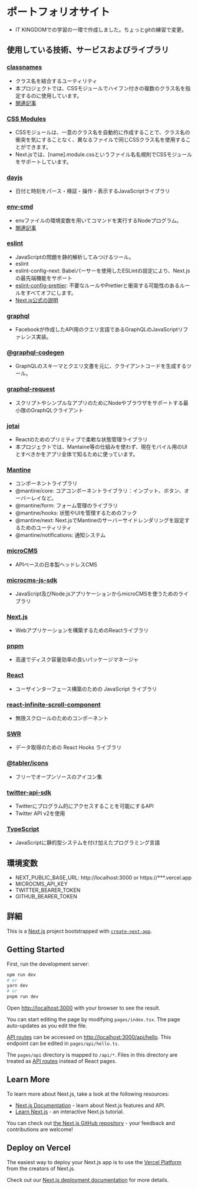 # ポートフォリオサイト
* IT KINGDOMでの学習の一環で作成しました。ちょっとgitの練習で変更。 

## 使用している技術、サービスおよびライブラリ
### [classnames](https://github.com/JedWatson/classnames#readme)
* クラス名を結合するユーティリティ
* 本プロジェクトでは、CSSモジュールでハイフン付きの複数のクラス名を指定するのに使用しています。
* [関連記事](https://software.pitang1965.com/2022/08/12/how-to-specify-multiple-classes-in-css-modules/)

### [CSS Modules](https://github.com/css-modules/css-modules)
* CSSモジュールは、一意のクラス名を自動的に作成することで、クラス名の衝突を気にすることなく、異なるファイルで同じCSSクラス名を使用することができます。
* Next.jsでは、[name].module.cssというファイル名名規則でCSSモジュールをサポートしています。

### [dayjs](https://day.js.org/en/)
* 日付と時刻をパース・検証・操作・表示するJavaScriptライブラリ

### [env-cmd](https://github.com/toddbluhm/env-cmd#readme)
* envファイルの環境変数を用いてコマンドを実行するNodeプログラム。
* [関連記事](https://zenn.dev/pitang1965/articles/358bc0504062bf)

### [eslint](https://eslint.org/)
* JavaScriptの問題を静的解析してみつけるツール。
* eslint
* eslint-config-next: Babelパーサーを使用したESLintの設定により、Next.jsの最先端機能をサポート
* [eslint-config-prettier](https://github.com/prettier/eslint-config-prettier#readme): 不要なルールやPrettierと衝突する可能性のあるルールをすべてオフにします。
* [Next.js公式の説明](https://nextjs.org/docs/basic-features/eslint)

### [graphql](https://github.com/graphql/graphql-js)
* Facebookが作成したAPI用のクエリ言語であるGraphQLのJavaScriptリファレンス実装。
### [@graphql-codegen](https://www.npmjs.com/package/graphql-codegen)
* GraphQLのスキーマとクエリ文書を元に、クライアントコードを生成するツール。

### [graphql-request](https://github.com/prisma-labs/graphql-request)
* スクリプトやシンプルなアプリのためにNodeやブラウザをサポートする最小限のGraphQLクライアント

### [jotai](https://jotai.org/)
* Reactのためのプリミティブで柔軟な状態管理ライブラリ
* 本プロジェクトでは、Mantaine等の仕組みを使わず、現在モバイル用のUIとすべきかをアプリ全体で知るために使っています。

### [Mantine](https://mantine.dev/)
* コンポーネントライブラリ
* @mantine/core: コアコンポーネントライブラリ：インプット、ボタン、オーバーレイなど。
* @mantine/form: フォーム管理のライブラリ
* @mantine/hooks: 状態やUIを管理するためのフック
* @mantine/next: Next.jsでMantineのサーバーサイドレンダリングを設定するためのユーティリティ
* @mantine/notifications: 通知システム

### [microCMS](https://microcms.io/)
* APIベースの日本製ヘッドレスCMS
### [microcms-js-sdk](https://github.com/microcmsio/microcms-js-sdk)
* JavaScript及びNode.jsアプリケーションからmicroCMSを使うためのライブラリ

### [Next.js](https://nextjs.org/)
* Webアプリケーションを構築するためのReactライブラリ

### [pnpm](https://pnpm.io/)
* 高速でディスク容量効率の良いパッケージマネージャ

### [React](https://ja.reactjs.org/)
* ユーザインターフェース構築のための JavaScript ライブラリ

### [react-infinite-scroll-component](https://github.com/ankeetmaini/react-infinite-scroll-component#readme)
* 無限スクロールのためのコンポーネント

### [SWR](https://swr.vercel.app/ja)
* データ取得のための React Hooks ライブラリ

### [@tabler/icons](https://tabler-icons.io/)
* フリーでオープンソースのアイコン集

### [twitter-api-sdk](https://developer.twitter.com/en/docs/twitter-api)
* Twitterにプログラム的にアクセスすることを可能にするAPI
* Twitter API v2を使用
### [TypeScript](https://www.typescriptlang.org/)
* JavaScriptに静的型システムを付け加えたプログラミング言語

## 環境変数
* NEXT_PUBLIC_BASE_URL: http://localhost:3000 or https://***.vercel.app
* MICROCMS_API_KEY
* TWITTER_BEARER_TOKEN
* GITHUB_BEARER_TOKEN

## 詳細
This is a [Next.js](https://nextjs.org/) project bootstrapped with [`create-next-app`](https://github.com/vercel/next.js/tree/canary/packages/create-next-app).

## Getting Started

First, run the development server:

```bash
npm run dev
# or
yarn dev
# or
pnpm run dev
```

Open [http://localhost:3000](http://localhost:3000) with your browser to see the result.

You can start editing the page by modifying `pages/index.tsx`. The page auto-updates as you edit the file.

[API routes](https://nextjs.org/docs/api-routes/introduction) can be accessed on [http://localhost:3000/api/hello](http://localhost:3000/api/hello). This endpoint can be edited in `pages/api/hello.ts`.

The `pages/api` directory is mapped to `/api/*`. Files in this directory are treated as [API routes](https://nextjs.org/docs/api-routes/introduction) instead of React pages.

## Learn More

To learn more about Next.js, take a look at the following resources:

- [Next.js Documentation](https://nextjs.org/docs) - learn about Next.js features and API.
- [Learn Next.js](https://nextjs.org/learn) - an interactive Next.js tutorial.

You can check out [the Next.js GitHub repository](https://github.com/vercel/next.js/) - your feedback and contributions are welcome!

## Deploy on Vercel

The easiest way to deploy your Next.js app is to use the [Vercel Platform](https://vercel.com/new?utm_medium=default-template&filter=next.js&utm_source=create-next-app&utm_campaign=create-next-app-readme) from the creators of Next.js.

Check out our [Next.js deployment documentation](https://nextjs.org/docs/deployment) for more details.
